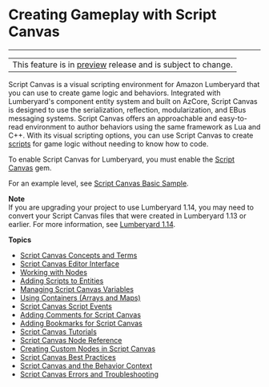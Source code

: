 # Creating Gameplay with Script Canvas<a name="script-canvas-intro"></a>


****  

|  | 
| --- |
| This feature is in [preview](https://docs.aws.amazon.com/lumberyard/latest/userguide/ly-glos-chap.html#preview) release and is subject to change\.  | 

Script Canvas is a visual scripting environment for Amazon Lumberyard that you can use to create game logic and behaviors\. Integrated with Lumberyard's component entity system and built on AzCore, Script Canvas is designed to use the serialization, reflection, modularization, and EBus messaging systems\. Script Canvas offers an approachable and easy\-to\-read environment to author behaviors using the same framework as Lua and C\+\+\. With its visual scripting options, you can use Script Canvas to create [scripts](https://docs.aws.amazon.com/lumberyard/latest/userguide/ly-glos-chap.html#scripts) for game logic without needing to know how to code\.

To enable Script Canvas for Lumberyard, you must enable the [Script Canvas](gems-system-gem-script-canvas.md) gem\.

For an example level, see [Script Canvas Basic Sample](script-canvas-basic-sample.md)\.

**Note**  
If you are upgrading your project to use Lumberyard 1\.14, you may need to convert your Script Canvas files that were created in Lumberyard 1\.13 or earlier\. For more information, see [Lumberyard 1\.14](lumberyard-migrating-1-14.md)\.

**Topics**
+ [Script Canvas Concepts and Terms](script-canvas-concepts-and-terms.md)
+ [Script Canvas Editor Interface](script-canvas-editor-interface.md)
+ [Working with Nodes](script-canvas-working-with-nodes.md)
+ [Adding Scripts to Entities](script-canvas-adding-scripts.md)
+ [Managing Script Canvas Variables](script-canvas-managing-variables.md)
+ [Using Containers \(Arrays and Maps\)](script-canvas-containers.md)
+ [Script Canvas Script Events](script-canvas-script-events.md)
+ [Adding Comments for Script Canvas](script-canvas-block-commenting.md)
+ [Adding Bookmarks for Script Canvas](script-canvas-bookmarks.md)
+ [Script Canvas Tutorials](script-canvas-tutorials.md)
+ [Script Canvas Node Reference](script-canvas-node-reference.md)
+ [Creating Custom Nodes in Script Canvas](script-canvas-custom-nodes.md)
+ [Script Canvas Best Practices](script-canvas-best-practices.md)
+ [Script Canvas and the Behavior Context](script-canvas-behavior-context.md)
+ [Script Canvas Errors and Troubleshooting](script-canvas-errors-and-troubleshooting.md)